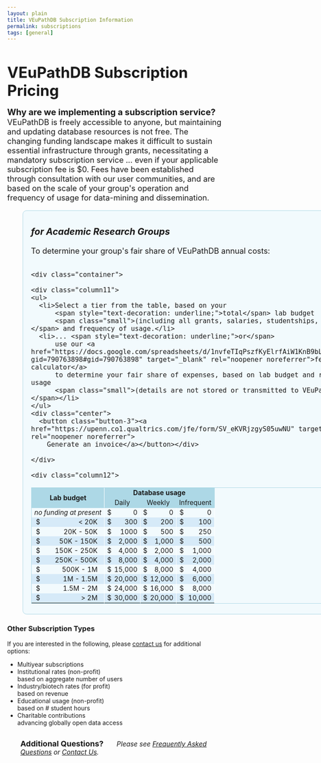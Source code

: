 ```yaml
---
layout: plain
title: VEuPathDB Subscription Information
permalink: subscriptions
tags: [general]
---
```

<style>
  h1 {
    font-size: 2.5em;
    margin-bottom:0;
    padding-bottom:0;
    padding-top:0;
  }

  div.static-content {
    font-size:130%;
 
    h2 {
      font-size: 1.5em;
      font-weight:400;
      padding-bottom:0.5em;
    }
    h3 {
      padding-top:0.25em;
      font-style: italic;
    }

    div.container {
      display: flex;
    }

    div.column1 {
      flex: 0 0 60%; 
      border-radius: .5em;
      border: 1px solid lightblue;
      background: #e6f7fd78;
      padding: 0 1em 0.5em;
      margin-left: 2em;
      min-width: 42em;
      p {margin:0;}
    }
    div.column2 {
      position:relative;
      flex: 0 0 auto;
      border-radius: .5em;
      border: 1px solid #dbb667a6;
      background: #fdf9e696;
      padding: 0 1em 0;
      margin-left: 2em;
      max-width: 20em;
      p {margin:0;}
    }
   
    div.column11 {
      flex: 0 0 45%;
    }
    div.column12 {
      flex: 0 0 auto;
      margin-left: 1em;
      p {
        font-size: 85%;
        font-weight: bold;
        background: lightblue;
        text-align: right;
        position: relative;
        right: 6em;
      }
    }

    ul {
      list-style-type: square;
    }
    .column11 ul {
      padding-left: 0;
      margin-top: 0;
    }
    .column11 li {
      padding-top: 1.5em;
      padding-bottom: 0.5em;
    }
    .column2 li {
      padding-top: 0.4em;
      padding-bottom: 0.5em;
    }

    table {
      font-size: 85%;
      border: 1px solid lightblue;
    }
    td {
      text-align: right;
      padding: 0.10em 0.4em;
    }
    td.center {
      text-align: center;
      vertical-align: middle;
    }
    td.sidewhite {
      border-right: 1px solid white;
    }
    thead td {
      font-weight: bold;
      border: 1px solid lightblue;
      background: lightblue;
    }
    tbody tr.alt td {
      background: #d6eaf8;
    }
    td.nopad {
      padding-right: 0;
    }
    td.pad-r-1em {
      padding-right: 1em
    }


    .button-3 {
      font-size: 130%;
      background-color: green;
      border: 0.15em solid green;
      border-radius: 8px;
      box-shadow: rgba(27, 31, 35, 0.04) 0 1px 0, rgba(255, 255, 255, 0.25) 0 1px 0 inset;
      box-sizing: border-box;
      color: white;
      cursor: pointer;
      font-weight: 400;
      margin-top: 0.6em;
      padding: 0.4em 0.7em;
      transition: background-color 0.2s cubic-bezier(0.3, 0, 0.5, 1);
      touch-action: manipulation;
      vertical-align: middle;
    }
    .button-3:focus:not(:focus-visible):not(.focus-visible) {
      box-shadow: none;
      outline: none;
    }
    .button-3:hover {
      background-color: #2c974b;
    }
    .button-3:focus {
      box-shadow: rgba(46, 164, 79, .4) 0 0 0 3px;
      outline: none;
    }
    .button-3:active {
      background-color: #298e46;
      box-shadow: rgba(20, 70, 32, .2) 0 1px 0 inset;
    }
    .button-3 a {
      text-decoration: none;
      color: white;
    }
    .italics {
      font-style:italic;
    }
    .small {
      font-size:90%;
      font-style:italic;
    }
    .center {
      text-align: center;
    }

    @media only screen and (max-width: 50em) {
      div.container {
        flex-wrap:wrap;
      }
      div.column1, div.column2, .button-3 {
        margin-bottom: 1em;
        margin-left: 0;
      }
    }

  }
</style>

<h1>VEuPathDB Subscription Pricing</h1>

<div class="static-content">

  <div class="top">
    <p><b style="font-size:110%">Why are we implementing a subscription service?</b> VEuPathDB is freely accessible to anyone, but maintaining and updating database resources is not free. The changing funding landscape makes it difficult to sustain essential infrastructure through grants, necessitating a mandatory subscription service ... even if your applicable subscription fee is $0. Fees have been established through consultation with our user communities, and are based on the scale of your group's operation and frequency of usage for data-mining and dissemination.</p>
  </div>

  <div class="container">

  <div class="column1">
    <h3>for Academic Research Groups</h3>
    <p style="padding-bottom:1em">To determine your group's fair share of VEuPathDB annual costs:</p>

    <div class="container">

    <div class="column11">
    <ul>
      <li>Select a tier from the table, based on your 
          <span style="text-decoration: underline;">total</span> lab budget 
          <span class="small">(including all grants, salaries, studentships, etc.)</span> and frequency of usage.</li>
      <li>... <span style="text-decoration: underline;">or</span> 
          use our <a href="https://docs.google.com/spreadsheets/d/1nvfeTIqPszfKyElrfAiW1KnB9bL5BSqmVeux_7u9XEo/copy?gid=790763898#gid=790763898" target="_blank" rel="noopener noreferrer">fee calculator</a> 
          to determine your fair share of expenses, based on lab budget and resource usage
          <span class="small">(details are not stored or transmitted to VEuPathDB.)</span></li>
    </ul>
    <div class="center">
      <button class="button-3"><a href="https://upenn.co1.qualtrics.com/jfe/form/SV_eKVRjzgyS05uwNU" target="_blank" rel="noopener noreferrer">
        Generate an invoice</a></button></div>

    </div>

    <div class="column12">
  <table>

  <thead>
    <tr>
      <td colspan="2" rowspan="2" class="center sidewhite">Lab budget</td>
      <td colspan="6" class="center">Database usage</td>
    </tr>
    <tr>
      <td colspan="2" class="center" style="font-weight:400">Daily</td>
      <td colspan="2" class="center" style="font-weight:400">Weekly</td>
      <td colspan="2" class="center" style="font-weight:400">Infrequent</td>
    </tr>
  </thead>

  <tbody><tr>
    <td colspan="2" class="center sidewhite"><i>no funding at present</i></td>
    <td class="nopad">$</td>
    <td class="sidewhite">0</td>
    <td class="nopad">$</td>
    <td class="sidewhite">0</td>
    <td class="nopad">$</td>
    <td class="sidewhite">0</td>
  </tr>
  <tr class="alt">
    <td class="nopad">$</td>
    <td class="pad-r-1em sidewhite">&lt; 20K</td>
    <td class="nopad">$</td>
    <td class="sidewhite">300</td>
    <td class="nopad">$</td>
    <td class="sidewhite">200</td>
    <td class="nopad">$</td>
    <td class="sidewhite">100</td>
  </tr>
  <tr>
    <td class="nopad">$</td>
    <td class="pad-r-1em sidewhite">20K - 50K</td>
    <td class="nopad">$</td>
    <td class="sidewhite">1000</td>
    <td class="nopad">$</td>
    <td class="sidewhite">500</td>
    <td class="nopad">$</td>
    <td class="sidewhite">250</td>
  </tr>
  <tr class="alt">
    <td class="nopad">$</td>
    <td class="pad-r-1em sidewhite">50K - 150K</td>
    <td class="nopad">$</td>
    <td class="sidewhite">2,000</td>
    <td class="nopad">$</td>
    <td>1,000</td>
    <td class="nopad">$</td>
    <td class="sidewhite">500</td>
  </tr>
  <tr>
    <td class="nopad">$</td>
    <td class="pad-r-1em sidewhite">150K - 250K</td>
    <td class="nopad">$</td>
    <td class="sidewhite">4,000</td>
    <td class="nopad">$</td>
    <td class="sidewhite">2,000</td>
    <td class="nopad">$</td>
    <td class="sidewhite">1,000</td>
  </tr>
  <tr class="alt">
    <td class="nopad">$</td>
    <td class="pad-r-1em sidewhite">250K - 500K</td>
    <td class="nopad">$</td>
    <td class="sidewhite">8,000</td>
    <td class="nopad">$</td>
    <td class="sidewhite">4,000</td>
    <td class="nopad">$</td>
    <td class="sidewhite">2,000</td>
  </tr>
  <tr>
    <td class="nopad">$</td>
    <td class="pad-r-1em sidewhite">500K - 1M</td>
    <td class="nopad">$</td>
    <td class="sidewhite">15,000</td>
    <td class="nopad">$</td>
    <td class="sidewhite">8,000</td>
    <td class="nopad">$</td>
    <td class="sidewhite">4,000</td>
  </tr>
  <tr class="alt">
    <td class="nopad">$</td>
    <td class="pad-r-1em sidewhite">1M - 1.5M</td>
    <td class="nopad">$</td>
    <td class="sidewhite">20,000</td>
    <td class="nopad">$</td>
    <td class="sidewhite">12,000</td>
    <td class="nopad">$</td>
    <td class="sidewhite">6,000</td>
  </tr>
  <tr>
    <td class="nopad">$</td>
    <td class="pad-r-1em sidewhite">1.5M - 2M</td>
    <td class="nopad">$</td>
    <td class="sidewhite">24,000</td>
    <td class="nopad">$</td>
    <td class="sidewhite">16,000</td>
    <td class="nopad">$</td>
    <td class="sidewhite">8,000</td>
  </tr>
  <tr class="alt">
    <td class="nopad">$</td>
    <td class="pad-r-1em sidewhite">&gt; 2M</td>
    <td class="nopad">$</td>
    <td class="sidewhite">30,000</td>
    <td class="nopad">$</td>
    <td class="sidewhite">20,000</td>
    <td class="nopad">$</td>
    <td class="sidewhite">10,000</td>
  </tr></tbody>

  </table>
    </div>
    </div>

  </div>  <!-- end of column1 -->

  <div class="column2">     
    <h3>Other Subscription Types</h3>
    <p>If you are interested in the following, please
      <a href="mailto:subscriptions@veupathdb.org">contact us</a> for additional options:</p>
    <ul>
        <li>Multiyear subscriptions</li>
        <li>Institutional rates (non-profit) <br><span class="small">based on aggregate number of users</span></li>
        <li>Industry/biotech rates (for profit) <br><span class="small">based on revenue</span></li>
        <li>Educational usage (non-profit) <br><span class="small">based on # student hours</span></li>
        <li>Charitable contributions<br><span class="small">advancing globally open data access</span></li>
    </ul>
  </div>  <!-- end of column2 -->
  </div>

  <div style="margin:2em 2em;font-size: 110%">
    <h3 style="display:inline">Additional Questions?</h3><p style="padding-left:2em;display:inline"><i>Please see 
      <a href="/a/app/static-content/faq.html">Frequently Asked Questions</a> or <a href="/a/app/contact-us">Contact Us</a>.</i></p>
  </div>

</div>

